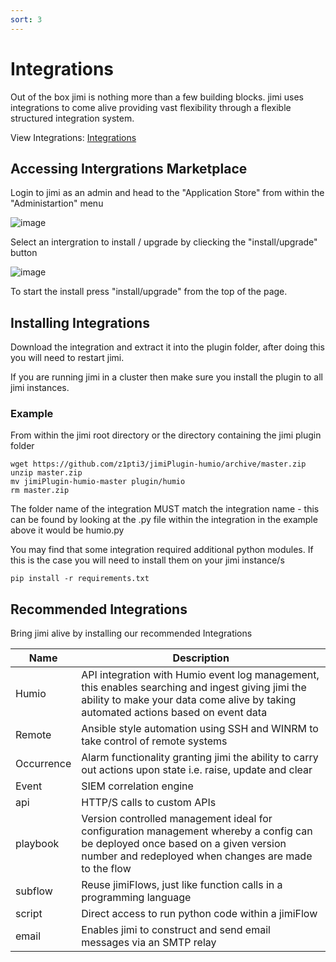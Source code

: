 ```yaml
---
sort: 3
---
```


# Integrations

Out of the box jimi is nothing more than a few building blocks. jimi uses integrations to come alive providing vast flexibility through a flexible structured integration system.

View Integrations: [Integrations](https://github.com/topics/jimiplugin)

## Accessing Intergrations Marketplace

Login to jimi as an admin and head to the "Application Store" from within the "Administartion" menu

![image](https://user-images.githubusercontent.com/66521110/142068497-5e7561f6-64e1-43d2-8cbc-891e60bbe641.png)

Select an intergration to install / upgrade by cliecking the "install/upgrade" button

![image](https://user-images.githubusercontent.com/66521110/142068669-a64b0529-e4c5-42f8-a80a-0518b8b7e23c.png)

To start the install press "install/upgrade" from the top of the page.

## Installing Integrations

Download the integration and extract it into the plugin folder, after doing this you will need to restart jimi.

If you are running jimi in a cluster then make sure you install the plugin to all jimi instances.

### Example

From within the jimi root directory or the directory containing the jimi plugin folder

```
wget https://github.com/z1pti3/jimiPlugin-humio/archive/master.zip
unzip master.zip
mv jimiPlugin-humio-master plugin/humio
rm master.zip
```

The folder name of the integration MUST match the integration name - this can be found by looking at the .py file within the integration in the example above it would be humio.py

You may find that some integration required additional python modules. If this is the case you will need to install them on your jimi instance/s

`pip install -r requirements.txt`


## Recommended Integrations

Bring jimi alive by installing our recommended Integrations

| Name | Description |
--- | ---
Humio | API integration with Humio event log management, this enables searching and ingest giving jimi the ability to make your data come alive by taking automated actions based on event data
Remote | Ansible style automation using SSH and WINRM to take control of remote systems
Occurrence | Alarm functionality granting jimi the ability to carry out actions upon state i.e. raise, update and clear
Event | SIEM correlation engine
api | HTTP/S calls to custom APIs
playbook | Version controlled management ideal for configuration management whereby a config can be deployed once based on a given version number and redeployed when changes are made to the flow
subflow | Reuse jimiFlows, just like function calls in a programming language 
script | Direct access to run python code within a jimiFlow
email | Enables jimi to construct and send email messages via an SMTP relay

